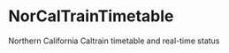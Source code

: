 NorCalTrainTimetable
====================

Northern California Caltrain timetable and real-time status
